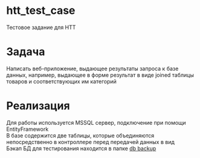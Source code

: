 # htt_test_case
 Тестовое задание для HTT

 # Задача  
 Написать веб-приложение, выдающее результаты запроса к базе данных, например, выдающее в форме результат в виде joined таблицы товаров и соответствующих им категорий

 # Реализация  
 Для работы используется MSSQL сервер, подключение при помощи EntityFramework  
 В базе содержится две таблицы, которые объединяются непосредственно в контроллере перед передачей данных в вид  
 Бэкап БД для тестирования находится в папке [db backup](/db%20backup/)
